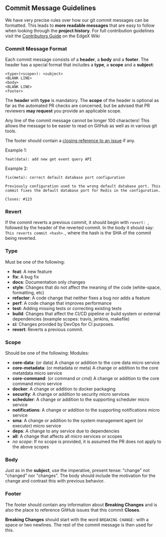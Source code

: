 ## <a name="commit"></a> Commit Message Guidelines

We have very precise rules over how our git commit messages can be formatted.  This leads to **more readable messages** that are easy to follow when looking through the **project history**. For full contribution guidelines visit
the [Contributors Guide](https://wiki.edgexfoundry.org/display/FA/Committing+Code+Guidelines#CommittingCodeGuidelines-Commits) on the EdgeX Wiki

### Commit Message Format
Each commit message consists of a **header**, a **body** and a **footer**.  The header has a special format that includes a **type**, a **scope** and a **subject**:

```
<type>(<scope>): <subject>
<BLANK LINE>
<body>
<BLANK LINE>
<footer>
```

The **header** with **type** is mandatory.  The **scope** of the header is optional as far as the automated PR checks are concerned, but be advised that PR reviewers **may request** you provide an applicable scope.

Any line of the commit message cannot be longer 100 characters! This allows the message to be easier to read on GitHub as well as in various git tools.

The footer should contain a [closing reference to an issue](https://help.github.com/articles/closing-issues-via-commit-messages/) if any.

Example 1:
```
feat(data): add new get event query API
```

Example 2:
```
fix(meta): correct default database port configuration 

Previously configuration used to the wrong default database port. This commit fixes the default database port for Redis in the configuration.

Closes: #123
```

### Revert
If the commit reverts a previous commit, it should begin with `revert: `, followed by the header of the reverted commit. In the body it should say: `This reverts commit <hash>.`, where the hash is the SHA of the commit being reverted.

### Type
Must be one of the following:

* **feat**: A new feature
* **fix**: A bug fix
* **docs**: Documentation only changes
* **style**: Changes that do not affect the meaning of the code (white-space, formatting, etc)
* **refactor**: A code change that neither fixes a bug nor adds a feature
* **perf**: A code change that improves performance
* **test**: Adding missing tests or correcting existing tests
* **build**: Changes that affect the CI/CD pipeline or build system or external dependencies (example scopes: travis, jenkins, makefile)
* **ci**: Changes provided by DevOps for CI purposes.
* **revert**: Reverts a previous commit.

### Scope
Should be one of the following:
Modules:
* **core-data**: (or data) A change or addition to the core data micro service 
* **core-metadata**: (or metadata or meta) A change or addition to the core metatdata micro service
* **core-command**: (or command or cmd) A change or addition to the core command micro service
* **docker**: A change or addition to docker packaging
* **security**: A change or addition to security micro services
* **scheduler**: A change or addition to the supporting scheduler micro service
* **notifications**: A change or addition to the supporting notifications micro service
* **sma**: A change or addition to the system management agent (or executor) micro service
* **deps**: A change to any service due to dependencies
* **all**: A change that affects all micro services or scopes
* *no scope*:  If no scope is provided, it is assumed the PR does not apply to the above scopes

### Body
Just as in the **subject**, use the imperative, present tense: "change" not "changed" nor "changes".
The body should include the motivation for the change and contrast this with previous behavior.

### Footer
The footer should contain any information about **Breaking Changes** and is also the place to
reference GitHub issues that this commit **Closes**.

**Breaking Changes** should start with the word `BREAKING CHANGE:` with a space or two newlines. The rest of the commit message is then used for this.

